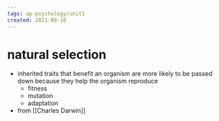 ```yaml
---
tags: ap-psychology/unit1 
created: 2021-08-10
---
```


# natural selection

- inherited traits that benefit an organism are more likely to be passed down because they help the organism reproduce
	- fitness
	- mutation
	- adaptation
- from [[Charles Darwin]]